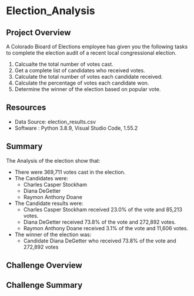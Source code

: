 # Election_Analysis
## Project Overview
A Colorado Bioard of Elections employee has given you the following tasks to complete the election audit of a recent local congressional election.

1. Calcualte the total number of votes cast.
2. Get a complete list of candidates who received votes.
3. Calculate the total number of votes each candidate received.
4. Calculate the percentage of votes each candidate won.
5. Determine the winner of the election based on popular vote.

## Resources
- Data Source: election_results.csv
- Software : Python 3.8.9, Visual Studio Code, 1.55.2

## Summary
The Analysis of the election show that:
- There were 369,711 votes cast in the election.
- The Candidates were:
   - Charles Casper Stockham
   - Diana DeGetter
   - Raymon Anthony Doane
- The Candidate results were:
   - Charles Casper Stockham received 23.0% of the vote and 85,213 votes.
   - Diana DeGetter received 73.8% of the vote and 272,892 votes.
   - Raymon Anthony Doane received 3.1% of the vote and 11,606 votes.
- The winner of the election was:
   - Candidate Diana DeGetter who received 73.8% of the vote and 272,892 votes

## Challenge Overview
## Challenge Summary
